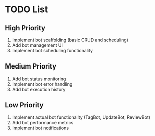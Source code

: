 # TODO List

## High Priority
1. Implement bot scaffolding (basic CRUD and scheduling)
2. Add bot management UI
3. Implement bot scheduling functionality

## Medium Priority
1. Add bot status monitoring
2. Implement bot error handling
3. Add bot execution history

## Low Priority
1. Implement actual bot functionality (TagBot, UpdateBot, ReviewBot)
2. Add bot performance metrics
3. Implement bot notifications
